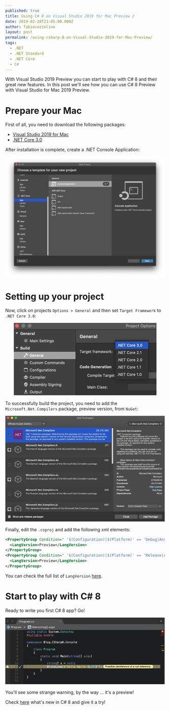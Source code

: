 ```yaml
---
published: true
title: Using C# 8 on Visual Studio 2019 for Mac Preview 2
date: 2019-02-28T21:05:00.000Z
author: fabiocozzolino
layout: post
permalink: /using-csharp-8-on-Visual-Studio-2019-for-Mac-Preview/
tags:
  - .NET
  - .NET Standard
  - .NET Core
  - C#
---
```

With Visual Studio 2019 Preview you can start to play with C# 8 and their great new features. In this post we'll see how you can use C# 8 Preview with Visual Studio for Mac 2019 Preview.

# Prepare your Mac
First of all, you need to download the following packages:
- [Visual Studio 2019 for Mac](https://visualstudio.microsoft.com/vs/preview/?os=mac)
- [.NET Core 3.0](https://dotnet.microsoft.com/download/dotnet-core/3.0)

After installation is complete, create a .NET Console Application:
<p align="center">
  <img src="/assets/img/create-consolle-app.png" alt="Create Console Application">
</p>

# Setting up your project
Now, click on projects `Options > General` and then set `Target Framework` to `.NET Core 3.0`:
<p align="center">
  <img src="/assets/img/set-target-framework.png" alt="Set Target Framework">
</p>

To successfully build the project, you need to add the `Microsoft.Net.Compilers` package, preview version, from `NuGet`: 
<p align="center">
  <img src="/assets/img/add-nuget-compilers.png" alt="Add Microsoft.Net.Compilers package">
</p>

Finally, edit the `.csproj` and add the following xml elements:
```xml
<PropertyGroup Condition=" '$(Configuration)|$(Platform)' == 'Debug|AnyCPU' ">
  <LangVersion>Preview</LangVersion>
</PropertyGroup>
<PropertyGroup Condition=" '$(Configuration)|$(Platform)' == 'Release|AnyCPU' ">
  <LangVersion>Preview</LangVersion>
</PropertyGroup>
```

You can check the full list of `LangVersion` [here](https://devblogs.microsoft.com/dotnet/an-update-to-c-versions-and-c-tooling/).

# Start to play with C# 8
Ready to write you first C# 8 app? Go!
<p align="center">
  <img src="/assets/img/csharp-8-on-mac.png" alt="Your first C# 8">
</p>

You'll see some strange warning, by the way ... it's a preview!

Check [here](https://docs.microsoft.com/en-us/dotnet/csharp/whats-new/csharp-8) what's new in C# 8 and give it a try!
